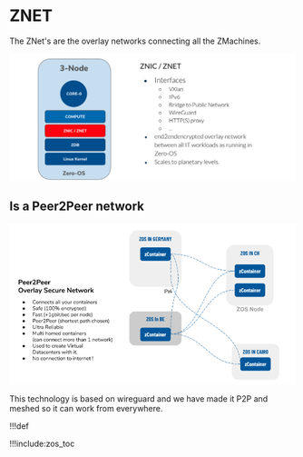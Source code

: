 # ZNET

The ZNet's are the overlay networks connecting all the ZMachines. 

![](img/znet_znic.png)

## Is a Peer2Peer network

![](img/hercules_network_overlay.png)

This technology is based on wireguard and we have made it P2P and meshed so it can work from everywhere.

!!!def 

!!!include:zos_toc